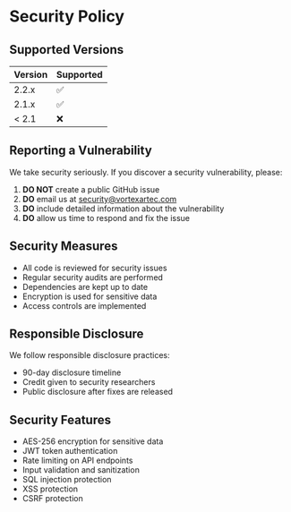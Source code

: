 # Security Policy

## Supported Versions

| Version | Supported          |
| ------- | ------------------ |
| 2.2.x   | :white_check_mark: |
| 2.1.x   | :white_check_mark: |
| < 2.1   | :x:                |

## Reporting a Vulnerability

We take security seriously. If you discover a security vulnerability, please:

1. **DO NOT** create a public GitHub issue
2. **DO** email us at security@vortexartec.com
3. **DO** include detailed information about the vulnerability
4. **DO** allow us time to respond and fix the issue

## Security Measures

- All code is reviewed for security issues
- Regular security audits are performed
- Dependencies are kept up to date
- Encryption is used for sensitive data
- Access controls are implemented

## Responsible Disclosure

We follow responsible disclosure practices:
- 90-day disclosure timeline
- Credit given to security researchers
- Public disclosure after fixes are released

## Security Features

- AES-256 encryption for sensitive data
- JWT token authentication
- Rate limiting on API endpoints
- Input validation and sanitization
- SQL injection protection
- XSS protection
- CSRF protection